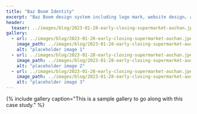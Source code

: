 ```yaml
---
title: "Baz Boom Identity"
excerpt: "Baz Boom design system including logo mark, website design, and branding applications."
header:
  teaser: ../images/blog/2023-01-28-early-closing-supermarket-auchan.jpeg
gallery:
  - url: ../images/blog/2023-01-28-early-closing-supermarket-auchan.jpeg
    image_path: ../images/blog/2023-01-28-early-closing-supermarket-auchan.jpeg
    alt: "placeholder image 1"
  - url: ../images/blog/2023-01-28-early-closing-supermarket-auchan.jpeg
    image_path: ../images/blog/2023-01-28-early-closing-supermarket-auchan.jpeg
    alt: "placeholder image 2"
  - url: ../images/blog/2023-01-28-early-closing-supermarket-auchan.jpeg
    image_path: ../images/blog/2023-01-28-early-closing-supermarket-auchan.jpeg
    alt: "placeholder image 3"
---
```


{% include gallery caption="This is a sample gallery to go along with this case study." %}